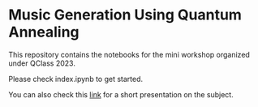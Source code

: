 # Music Generation Using Quantum Annealing

This repository contains the notebooks for the mini workshop organized under QClass 2023.

Please check index.ipynb to get started.

You can also check this [link](https://slides.com/ozlemsalehi/music-composition) for a short presentation on the subject.

